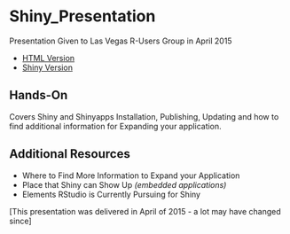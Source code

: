 # Shiny_Presentation
Presentation Given to Las Vegas R-Users Group in April 2015

- [HTML Version](https://yxes.github.io/Shiny_Presentation/)
- [Shiny Version](http://yxes.shinyapps.io/Shiny_Presentation/)

## Hands-On

Covers Shiny and Shinyapps Installation, Publishing, Updating
and how to find additional information for Expanding your 
application.

## Additional Resources

- Where to Find More Information to Expand your Application
- Place that Shiny can Show Up *(embedded applications)*
- Elements RStudio is Currently Pursuing for Shiny

[This presentation was delivered in April of 2015 - a lot may have changed since]
